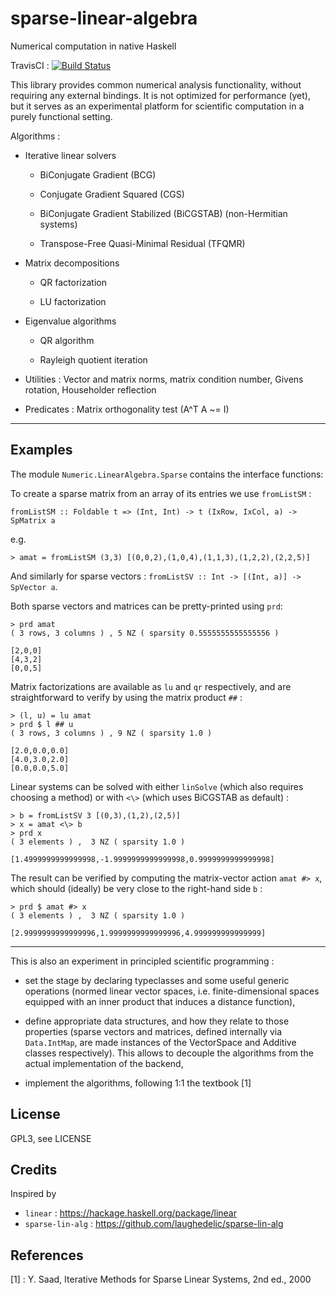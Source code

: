 # sparse-linear-algebra

Numerical computation in native Haskell

TravisCI : [![Build Status](https://travis-ci.org/ocramz/sparse-linear-algebra.png)](https://travis-ci.org/ocramz/sparse-linear-algebra)

This library provides common numerical analysis functionality, without requiring any external bindings. It is not optimized for performance (yet), but it serves as an experimental platform for scientific computation in a purely functional setting.

Algorithms :

* Iterative linear solvers

    * BiConjugate Gradient (BCG)

    * Conjugate Gradient Squared (CGS)

    * BiConjugate Gradient Stabilized (BiCGSTAB) (non-Hermitian systems)

    * Transpose-Free Quasi-Minimal Residual (TFQMR)

* Matrix decompositions

    * QR factorization

    * LU factorization

* Eigenvalue algorithms

    * QR algorithm

    * Rayleigh quotient iteration

* Utilities : Vector and matrix norms, matrix condition number, Givens rotation, Householder reflection

* Predicates : Matrix orthogonality test (A^T A ~= I)


---------

## Examples

The module `Numeric.LinearAlgebra.Sparse` contains the interface functions:

To create a sparse matrix from an array of its entries we use `fromListSM` :

    fromListSM :: Foldable t => (Int, Int) -> t (IxRow, IxCol, a) -> SpMatrix a

e.g.

    > amat = fromListSM (3,3) [(0,0,2),(1,0,4),(1,1,3),(1,2,2),(2,2,5)]

And similarly for sparse vectors : `fromListSV :: Int -> [(Int, a)] -> SpVector a`.

Both sparse vectors and matrices can be pretty-printed using `prd`:

    > prd amat
    ( 3 rows, 3 columns ) , 5 NZ ( sparsity 0.5555555555555556 )

    [2,0,0]
    [4,3,2]
    [0,0,5]


Matrix factorizations are available as `lu` and `qr` respectively, and are straightforward to verify by using the matrix product `##`  :

    > (l, u) = lu amat
    > prd $ l ## u
    ( 3 rows, 3 columns ) , 9 NZ ( sparsity 1.0 )

    [2.0,0.0,0.0]
    [4.0,3.0,2.0]
    [0.0,0.0,5.0]

Linear systems can be solved with either `linSolve` (which also requires choosing a method) or with `<\>` (which uses BiCGSTAB as default) :

    > b = fromListSV 3 [(0,3),(1,2),(2,5)]
    > x = amat <\> b
    > prd x
    ( 3 elements ) ,  3 NZ ( sparsity 1.0 )

    [1.4999999999999998,-1.9999999999999998,0.9999999999999998]

The result can be verified by computing the matrix-vector action `amat #> x`, which should (ideally) be very close to the right-hand side `b` :

    > prd $ amat #> x
    ( 3 elements ) ,  3 NZ ( sparsity 1.0 )

    [2.9999999999999996,1.9999999999999996,4.999999999999999]




----------

This is also an experiment in principled scientific programming :

* set the stage by declaring typeclasses and some useful generic operations (normed linear vector spaces, i.e. finite-dimensional spaces equipped with an inner product that induces a distance function),

* define appropriate data structures, and how they relate to those properties (sparse vectors and matrices, defined internally via `Data.IntMap`, are made instances of the VectorSpace and Additive classes respectively). This allows to decouple the algorithms from the actual implementation of the backend,

* implement the algorithms, following 1:1 the textbook [1] 


## License

GPL3, see LICENSE

## Credits

Inspired by

* `linear` : https://hackage.haskell.org/package/linear
* `sparse-lin-alg` : https://github.com/laughedelic/sparse-lin-alg

## References

[1] : Y. Saad, Iterative Methods for Sparse Linear Systems, 2nd ed., 2000